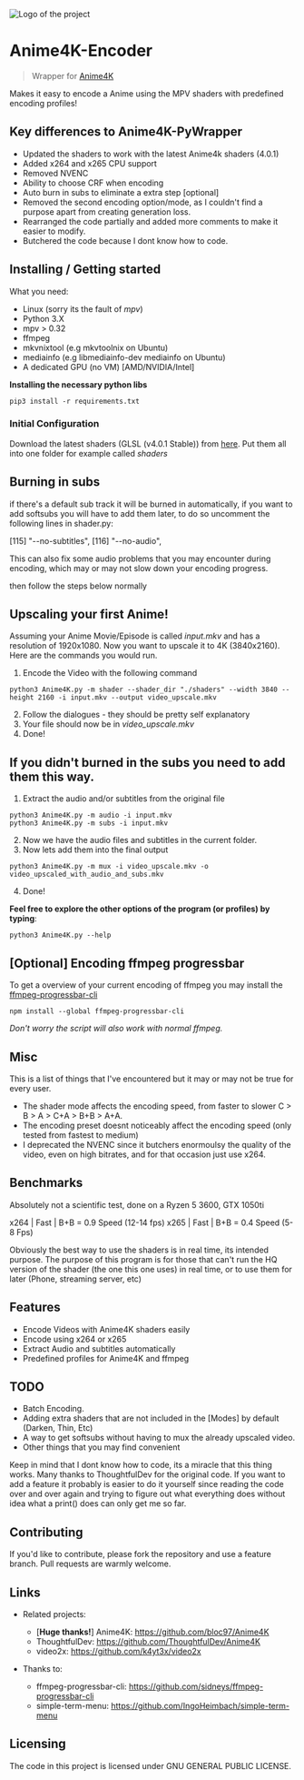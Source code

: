 ![Logo of the project](demo.gif)

# Anime4K-Encoder
> Wrapper for [Anime4K](https://github.com/bloc97/Anime4K)

Makes it easy to encode a Anime using the MPV shaders with predefined encoding profiles!

## Key differences to Anime4K-PyWrapper

- Updated the shaders to work with the latest Anime4k shaders (4.0.1)
- Added x264 and x265 CPU support
- Removed NVENC
- Ability to choose CRF when encoding
- Auto burn in subs to eliminate a extra step [optional]
- Removed the second encoding option/mode, as I couldn't find a purpose apart from creating generation loss.
- Rearranged the code partially and added more comments to make it easier to modify.
- Butchered the code because I dont know how to code.

## Installing / Getting started

What you need:
- Linux (sorry its the fault of *mpv*)
- Python 3.X
- mpv > 0.32
- ffmpeg
- mkvnixtool (e.g mkvtoolnix on Ubuntu)
- mediainfo (e.g libmediainfo-dev mediainfo on Ubuntu)
- A dedicated GPU (no VM) [AMD/NVIDIA/Intel]

**Installing the necessary python libs**

```
pip3 install -r requirements.txt

```

### Initial Configuration

Download the latest shaders (GLSL (v4.0.1 Stable)) from [here](https://github.com/bloc97/Anime4K/releases).
Put them all into one folder for example called *shaders*

## Burning in subs

if there's a default sub track it will be burned in automatically, if you want to add softsubs you will have to add them later, to do so uncomment the following lines in shader.py:

[115] "--no-subtitles",
[116] "--no-audio",

This can also fix some audio problems that you may encounter during encoding, which may or may not slow down your encoding progress.

then follow the steps below normally

## Upscaling your first Anime!

Assuming your Anime Movie/Episode is called *input.mkv* and has a resolution of 1920x1080.
Now you want to upscale it to 4K (3840x2160).
Here are the commands you would run.

1. Encode the Video with the following command
```
python3 Anime4K.py -m shader --shader_dir "./shaders" --width 3840 --height 2160 -i input.mkv --output video_upscale.mkv

```
2. Follow the dialogues - they should be pretty self explanatory
4. Your file should now be in *video_upscale.mkv*
5. Done!

## If you didn't burned in the subs you need to add them this way.

1. Extract the audio and/or subtitles from the original file
```
python3 Anime4K.py -m audio -i input.mkv
python3 Anime4K.py -m subs -i input.mkv

```
2. Now we have the audio files and subtitles in the current folder.
3. Now lets add them into the final output

```
python3 Anime4K.py -m mux -i video_upscale.mkv -o video_upscaled_with_audio_and_subs.mkv

```
4. Done!

**Feel free to explore the other options of the program (or profiles) by typing**:

```
python3 Anime4K.py --help

```

## **[Optional]** Encoding ffmpeg progressbar
To get a overview of your current encoding of ffmpeg you may install the [ffmpeg-progressbar-cli](https://github.com/sidneys/ffmpeg-progressbar-cli)

```
npm install --global ffmpeg-progressbar-cli

```

*Don't worry the script will also work with normal ffmpeg.*

## Misc
This is a list of things that I've encountered but it may or may not be true for every user.

- The shader mode affects the encoding speed, from faster to slower C > B > A > C+A > B+B > A+A.
- The encoding preset doesnt noticeably affect the encoding speed (only tested from fastest to medium)
- I deprecated the NVENC since it butchers enormoulsy the quality of the video, even on high bitrates, and for that occasion just use x264.

## Benchmarks
Absolutely not a scientific test, done on a Ryzen 5 3600, GTX 1050ti

x264 | Fast | B+B = 0.9 Speed (12-14 fps)
x265 | Fast | B+B = 0.4 Speed (5-8 Fps)

Obviously the best way to use the shaders is in real time, its intended purpose. The purpose of this program is for those that can't run the HQ version of the shader (the one this one uses) in real time, or to use them for later (Phone, streaming server, etc)

## Features

* Encode Videos with Anime4K shaders easily
* Encode using x264 or x265
* Extract Audio and subtitles automatically
* Predefined profiles for Anime4K and ffmpeg

## TODO

- Batch Encoding.
- Adding extra shaders that are not included in the [Modes] by default (Darken, Thin, Etc)
- A way to get softsubs without having to mux the already upscaled video.
- Other things that you may find convenient

Keep in mind that I dont know how to code, its a miracle that this thing works. Many thanks to ThoughtfulDev for the original code.
If you want to add a feature it probably is easier to do it yourself since reading the code over and over again and trying to figure out what everything does without idea what a print() does can only get me so far.

## Contributing

If you'd like to contribute, please fork the repository and use a feature
branch. Pull requests are warmly welcome.

## Links

- Related projects:
  - [**Huge thanks!**] Anime4K: https://github.com/bloc97/Anime4K
  - ThoughtfulDev: https://github.com/ThoughtfulDev/Anime4K
  - video2x: https://github.com/k4yt3x/video2x

- Thanks to:
  - ffmpeg-progressbar-cli: https://github.com/sidneys/ffmpeg-progressbar-cli
  - simple-term-menu: https://github.com/IngoHeimbach/simple-term-menu


## Licensing

The code in this project is licensed under GNU GENERAL PUBLIC LICENSE.

